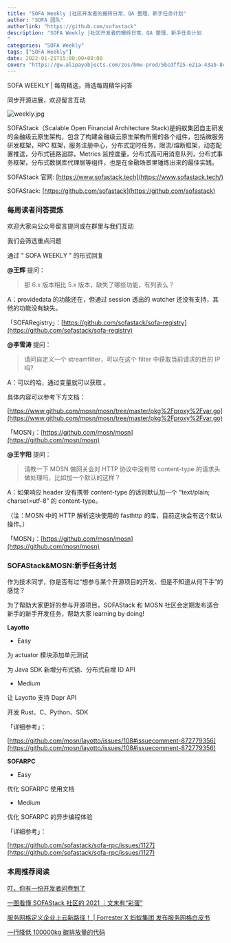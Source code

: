 ```yaml
---
title: "SOFA Weekly |社区开发者的搬砖日常、QA 整理、新手任务计划"
author: "SOFA 团队"
authorlink: "https://github.com/sofastack"
description: "SOFA Weekly |社区开发者的搬砖日常、QA 整理、新手任务计划
"
categories: "SOFA Weekly"
tags: ["SOFA Weekly"]
date: 2022-01-21T15:00:00+08:00
cover: "https://gw.alipayobjects.com/zos/bmw-prod/5bcdff25-e21a-43ab-8e34-04305cd379ae.webp"
---
```


SOFA WEEKLY | 每周精选，筛选每周精华问答

同步开源进展，欢迎留言互动

![weekly.jpg](https://gw.alipayobjects.com/zos/bmw-prod/5bcdff25-e21a-43ab-8e34-04305cd379ae.webp)

SOFAStack（Scalable Open Financial Architecture Stack)是蚂蚁集团自主研发的金融级云原生架构，包含了构建金融级云原生架构所需的各个组件，包括微服务研发框架，RPC 框架，服务注册中心，分布式定时任务，限流/熔断框架，动态配置推送，分布式链路追踪，Metrics 监控度量，分布式高可用消息队列，分布式事务框架，分布式数据库代理层等组件，也是在金融场景里锤炼出来的最佳实践。

SOFAStack 官网: [https://www.sofastack.tech](https://www.sofastack.tech/)

SOFAStack: [https://github.com/sofastack](https://github.com/sofastack)

### 每周读者问答提炼

欢迎大家向公众号留言提问或在群里与我们互动

我们会筛选重点问题

通过 " SOFA WEEKLY " 的形式回复

**@王辉** 提问：

>那 6.x 版本相比 5.x 版本，缺失了哪些功能，有列表么？

A：providedata 的功能还在，但通过 session 透出的 watcher 还没有支持，其他的功能没有缺失。

「SOFARegistry」：[https://github.com/sofastack/sofa-registry](https://github.com/sofastack/sofa-registry)

**@李雪涛** 提问：

>请问自定义一个 streamfilter，可以在这个 filter 中获取当前请求的目的 IP 吗?

A：可以的哈，通过变量就可以获取 。

具体内容可以参考下方文档：

[https://www.github.com/mosn/mosn/tree/master/pkg%2Fproxy%2Fvar.go](https://www.github.com/mosn/mosn/tree/master/pkg%2Fproxy%2Fvar.go)

「MOSN」：[https://github.com/mosn/mosn](https://github.com/mosn/mosn)

**@王宇阳** 提问：

>请教一下 MOSN 做网关会对 HTTP 协议中没有带 content-type 的请求头做处理吗，比如加一个默认的这样？

A：如果响应 header 没有携带 content-type 的话则默认加一个 “text/plain; charset=utf-8” 的 content-type。

（注：MOSN 中的 HTTP 解析这块使用的 fasthttp 的库，目前这块会有这个默认操作。）

「MOSN」：[https://github.com/mosn/mosn](https://github.com/mosn/mosn)

### SOFAStack&MOSN:新手任务计划

作为技术同学，你是否有过“想参与某个开源项目的开发、但是不知道从何下手”的感觉？

为了帮助大家更好的参与开源项目，SOFAStack 和 MOSN 社区会定期发布适合新手的新手开发任务，帮助大家 learning by doing!

**Layotto**

- Easy

为 actuator 模块添加单元测试

为 Java SDK 新增分布式锁、分布式自增 ID API

- Medium

让 Layotto 支持 Dapr API

开发 Rust、C、Python、SDK

「详细参考」：

[https://github.com/mosn/layotto/issues/108#issuecomment-872779356](https://github.com/mosn/layotto/issues/108#issuecomment-872779356)

**SOFARPC**

- Easy

优化 SOFARPC 使用文档

- Medium

优化 SOFARPC 的异步编程体验

「详细参考」：

[https://github.com/sofastack/sofa-rpc/issues/1127](https://github.com/sofastack/sofa-rpc/issues/1127)

### 本周推荐阅读  

[叮，你有一份开发者问卷到了](https://mp.weixin.qq.com/s?__biz=MzUzMzU5Mjc1Nw==&mid=2247499930&idx=1&sn=e50701d19fbb7a5b9f5442216416f3f0&chksm=faa32f40cdd4a656e79525ee1de867f6f539fcf73d4fff8011e1ab57972951f045d750a6cc11&scene=21)

[一图看懂 SOFAStack 社区的 2021 ｜文末有“彩蛋”](https://mp.weixin.qq.com/s?__biz=MzUzMzU5Mjc1Nw==&mid=2247499732&idx=1&sn=cb27880b02df1f0a55aeb27836be7834&chksm=faa3100ecdd499180030f9b12041a4275954f393ab7bbedb2672599247451544847e3caf71f8&scene=21)

[服务网格定义企业上云新路径！ | Forrester X 蚂蚁集团 发布服务网格白皮书](https://mp.weixin.qq.com/s?__biz=MzUzMzU5Mjc1Nw==&mid=2247499916&idx=1&sn=f68469b35cdb6d7e33589e724a2ed6c4&chksm=faa32f56cdd4a640cb8deb38b7a3eb046a858fb85485c4152f0302d37017d8cd1aba8f696473&scene=21)

[一行降低 100000kg 碳排放量的代码](https://mp.weixin.qq.com/s?__biz=MzUzMzU5Mjc1Nw==&mid=2247499661&idx=1&sn=7c609883a7fd3b6f738bd0c13b82d8e5&chksm=faa31057cdd49941e00d39e0df6dd2e8c91050c0cb33bad124983cd8d732c6f5f2fc0bbdba49&scene=21)
